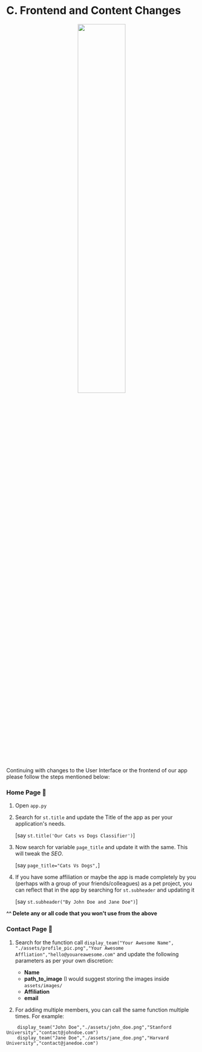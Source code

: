 # C. Frontend and Content Changes

<p align = "center"><img src = "https://media.giphy.com/media/3o72F2vvc71VgmlvgI/giphy.gif" width = 50%></p>

Continuing with changes to the User Interface or the frontend of our app please follow the steps mentioned below:

### Home Page 🏡

1. Open `app.py`

2. Search for `st.title` and update the Title of the app as per your application's needs.

    [say `st.title('Our Cats vs Dogs Classifier')`]

3. Now search for variable `page_title` and update it with the same. This will tweak the *SEO*. 

    [say `page_title="Cats Vs Dogs",`]

4. If you have some affiliation or maybe the app is made completely by you (perhaps with a group of your friends/colleagues) as a pet project, you can reflect that in the app by searching for `st.subheader` and updating it

      [say ```st.subheader("By John Doe and Jane Doe")```]


__^^ Delete any or all code that you won't use from the above__

### Contact Page 🤳

1. Search for the function call `display_team("Your Awesome Name", "./assets/profile_pic.png","Your Awesome Affliation","hello@youareawesome.com"` and update the following parameters as per your own discretion:

    - **Name**
    - **path_to_image** (I would suggest storing the images inside `assets/images/`
    - **Affiliation**
    - **email**

2. For adding multiple members, you can call the same function multiple times. For example:

```
    display_team("John Doe","./assets/john_doe.png","Stanford University","contact@johndoe.com")
    display_team("Jane Doe","./assets/jane_doe.png","Harvard University","contact@janedoe.com")
```
